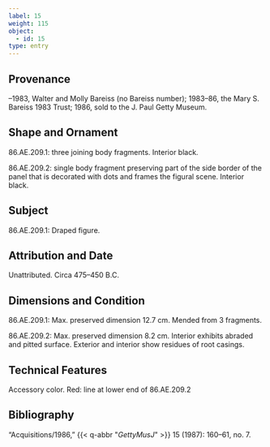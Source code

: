 ```yaml
---
label: 15
weight: 115
object:
  - id: 15
type: entry
---
```


## Provenance

–1983, Walter and Molly Bareiss (no Bareiss number); 1983–86, the Mary S. Bareiss 1983 Trust; 1986, sold to the J. Paul Getty Museum.

## Shape and Ornament

86.AE.209.1: three joining body fragments. Interior black.

86.AE.209.2: single body fragment preserving part of the side border of the panel that is decorated with dots and frames the figural scene. Interior black.

## Subject

86.AE.209.1: Draped figure.

## Attribution and Date

Unattributed. Circa 475–450 B.C.

## Dimensions and Condition

86.AE.209.1: Max. preserved dimension 12.7 cm. Mended from 3 fragments.

86.AE.209.2: Max. preserved dimension 8.2 cm. Interior exhibits abraded and pitted surface. Exterior and interior show residues of root casings.

## Technical Features

Accessory color. Red: line at lower end of 86.AE.209.2

## Bibliography

“Acquisitions/1986,” {{< q-abbr "*GettyMusJ*" >}} 15 (1987): 160–61, no. 7.

